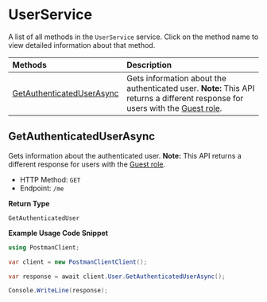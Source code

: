 # UserService

A list of all methods in the `UserService` service. Click on the method name to view detailed information about that method.

| Methods                                                 | Description                                                                                                                                                                                                                   |
| :------------------------------------------------------ | :---------------------------------------------------------------------------------------------------------------------------------------------------------------------------------------------------------------------------- |
| [GetAuthenticatedUserAsync](#getauthenticateduserasync) | Gets information about the authenticated user. **Note:** This API returns a different response for users with the [Guest role](https://learning.postman.com/docs/collaborating-in-postman/roles-and-permissions/#team-roles). |

## GetAuthenticatedUserAsync

Gets information about the authenticated user. **Note:** This API returns a different response for users with the [Guest role](https://learning.postman.com/docs/collaborating-in-postman/roles-and-permissions/#team-roles).

- HTTP Method: `GET`
- Endpoint: `/me`

**Return Type**

`GetAuthenticatedUser`

**Example Usage Code Snippet**

```csharp
using PostmanClient;

var client = new PostmanClientClient();

var response = await client.User.GetAuthenticatedUserAsync();

Console.WriteLine(response);
```

<!-- This file was generated by liblab | https://liblab.com/ -->
